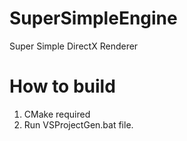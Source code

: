 # SuperSimpleEngine
Super Simple DirectX Renderer 

# How to build
1. CMake required
2. Run VSProjectGen.bat file.

